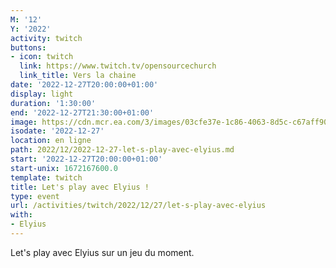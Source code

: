 ```yaml
---
M: '12'
Y: '2022'
activity: twitch
buttons:
- icon: twitch
  link: https://www.twitch.tv/opensourcechurch
  link_title: Vers la chaine
date: '2022-12-27T20:00:00+01:00'
display: light
duration: '1:30:00'
end: '2022-12-27T21:30:00+01:00'
image: https://cdn.mcr.ea.com/3/images/03cfe37e-1c86-4063-8d5c-c67aff90a293/1587735143-0x0-0-0.jpg
isodate: '2022-12-27'
location: en ligne
path: 2022/12/2022-12-27-let-s-play-avec-elyius.md
start: '2022-12-27T20:00:00+01:00'
start-unix: 1672167600.0
template: twitch
title: Let's play avec Elyius !
type: event
url: /activities/twitch/2022/12/27/let-s-play-avec-elyius
with:
- Elyius
---
```

Let's play avec Elyius sur un jeu du moment.